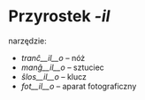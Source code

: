 # Przyrostek *-il*

narzędzie:

- *tranĉ__il__o*    – nóż
- *manĝ__il__o*      – sztuciec
- *ŝlos__il__o*     – klucz
- *fot__il__o*    – aparat fotograficzny
